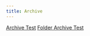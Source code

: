 ```yaml
---
title: Archive
---
```

[Archive Test](/arch_test.html)
[Folder Archive Test](/_archive/folder_arch_test.html)
